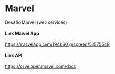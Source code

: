 # Marvel
Desafio Marvel (web services)

#### Link Marvel App
https://marvelapp.com/194b601g/screen/53575549

#### Link API
https://developer.marvel.com/docs

